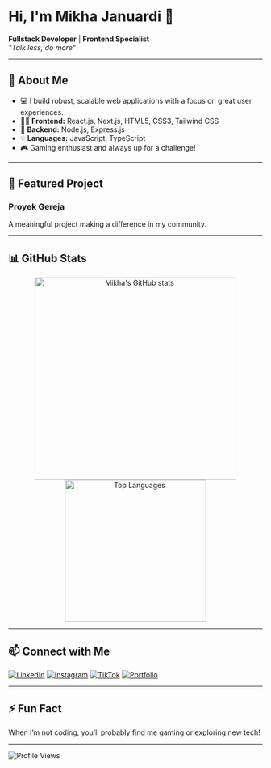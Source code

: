 # Hi, I'm Mikha Januardi 👋

**Fullstack Developer** | **Frontend Specialist**  
_"Talk less, do more"_

---

## 🚀 About Me

- 💻 I build robust, scalable web applications with a focus on great user experiences.
- 🧑‍💻 **Frontend:** React.js, Next.js, HTML5, CSS3, Tailwind CSS  
- 🔗 **Backend:** Node.js, Express.js
- 💡 **Languages:** JavaScript, TypeScript
- 🎮 Gaming enthusiast and always up for a challenge!

---

## 🌟 Featured Project

### Proyek Gereja
A meaningful project making a difference in my community.

---

## 📊 GitHub Stats

<p align="center">
  <img src="https://github-readme-stats.vercel.app/api?username=fangel123&show_icons=true&theme=radical" alt="Mikha's GitHub stats" width="400"/>
  <img src="https://github-readme-stats.vercel.app/api/top-langs/?username=fangel123&layout=compact&theme=radical" alt="Top Languages" width="280"/>
</p>

---

## 📫 Connect with Me

[![LinkedIn](https://img.shields.io/badge/-LinkedIn-0077B5?style=flat-square&logo=linkedin&logoColor=white)](https://www.linkedin.com/in/mikha-januardi/)
[![Instagram](https://img.shields.io/badge/-Instagram-E4405F?style=flat-square&logo=instagram&logoColor=white)](https://www.instagram.com/mikhajuntaq/)
[![TikTok](https://img.shields.io/badge/-TikTok-010101?style=flat-square&logo=tiktok&logoColor=white)](https://www.tiktok.com/@mikhajuntaq)
[![Portfolio](https://img.shields.io/badge/-Portfolio-informational?style=flat-square&logo=vercel&logoColor=white)](https://portfolio-mikha.vercel.app/)

---

## ⚡ Fun Fact

When I’m not coding, you’ll probably find me gaming or exploring new tech!

---

![Profile Views](https://komarev.com/ghpvc/?username=fangel123&style=flat-square)
